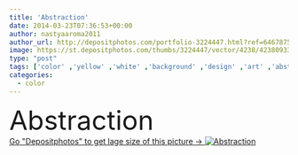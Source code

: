 ```yaml
---
title: 'Abstraction'
date: 2014-03-23T07:36:53+00:00
author: nastyaaroma2011
author_url: http://depositphotos.com/portfolio-3224447.html?ref=64678756
image: https://st.depositphotos.com/thumbs/3224447/vector/4238/42380933/api_thumb_450.jpg?forcejpeg=true
type: "post"
tags: ['color' ,'yellow' ,'white' ,'background' ,'design' ,'art' ,'abstract' ,'colour' ,'brown' ,'pink' ,'tender' ,'debris' ,'fragments' ,'triangles' ,'abstract background' ,'background abstract' ,'light background' ,'abstract pattern' ,'northern lights' ,'abstract vector' ,'abstract art' ,'abstract design' ,'background vector' ,'background design' ,'pastel background' ,'pastel colours' ,'Gentle background' ,'changes of colours' ]
categories: 
  - color
---
```

<div aling="center">
            <font size="60"> Abstraction</font>   
</div>
<div>
    <a href='https://depositphotos.com/42380933/stock-illustration-abstraction.html?ref=64678756' target=_blank > Go "Depositphotos" to get lage size of this picture ->
        <img href='https://depositphotos.com/42380933/stock-illustration-abstraction.html?ref=64678756' src='https://st.depositphotos.com/3224447/4238/v/950/depositphotos_42380933-stock-illustration-abstraction.jpg?forcejpeg=true' alt='Abstraction' >
    </a>
</div>

